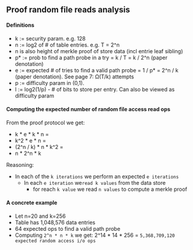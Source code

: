## Proof random file reads analysis

#### Definitions
- k := security param. e.g. 128
- n := log2 of # of table entries. e.g. T = 2^n 
- n is also height of merkle proof of store data (incl entrie leaf sibling)
- p* := prob to find a path probe in a try = k / T = k / 2^n (paper denotation)
- e := expected # of tries to find a valid path probe = 1 / p* = 2^n / k (paper denotation). See page 7: Ω(T/k) attempts
- p := difficulty param in (0,1).
- l := log2(1/p) - # of bits to store per entry. Can also be viewed as difficulty param


#### Computing the expected number of random file access read ops

From the proof protocol we get: 

- k * e * k * n = 
- k^2 * e * n = 
- (2^n / k) * n * k^2 = 
- n * 2^n * k

Reasoning:
- In each of the `k iterations` we perform an expected `e iterations`
    - In each `e iteration` we`read k values` from the data store 
      - for reach `k value` we read `n values` to compute a merkle proof
          

#### A concrete example
- Let n=20 and k=256
- Table has 1,048,576 data entries 
- 64 expected ops to find a valid path probe
- Computing `2^n * n * k` we get: 2^14 * 14 * 256 = `5,368,709,120 expected random access i/o ops`
